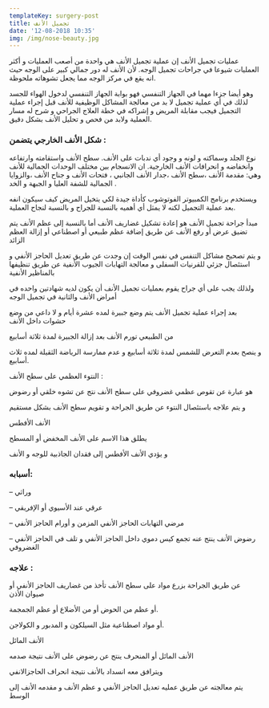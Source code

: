 ```yaml
---
templateKey: surgery-post
title: تجميل الأنف
date: '12-08-2018 10:35'
img: /img/nose-beauty.jpg
---
```


عمليات تجميل الأنف
إن عملية تجميل الأنف هي واحدة من أصعب العمليات و أكثر العمليات شيوعا في جراحات تجميل الوجه. لأن الأنف له دور جمالي كبير على الوجه حيث انه يقع في مركز الوجه مما يجعل تشوهاته ملحوظة.

وهو أيضا جزءا مهما في الجهاز التنفسي فهو بوابة الجهاز التنفسي لدخول الهواء للجسد لذلك في أي عملية تجميل لا بد من معالجة المشاكل الوظيفية للأنف قبل إجراء عملية التجميل فيجب مقابلة المريض و إشراكه في خطة العلاج الجراحي و شرح له مسار العملية ولابد من فحص و تحليل الأنف بشكل دقيق.

### شكل الأنف الخارجي يتضمن :

نوع الجلد وسماكته و لونه و وجود أي ندبات على الأنف.
سطح الأنف واستقامته وارتفاعه وانخفاضه و انحرافات الأنف الخارجية.
ان الانسجام بين مختلف الوحدات الجمالية للأنف وهي: مقدمة الأنف ،سطح الأنف ،جدار الأنف الجانبي ، فتحات الأنف و جناح الأنف ،والزوايا الجمالية للشفة العليا و الجبهة و الخد .

ويستخدم برنامج الكمبيوتر الفوتوشوب كأداة جيدة لكي يتخيل المريض كيف سيكون انفه بعد عملية التجميل لكنه لا يمثل أي أهميه بالنسبة للجراح و بالنسبة لنجاح العملية.

مبدأ جراحة تجميل الأنف هو إعادة تشكيل غضاريف الأنف أما بالنسبة إلى عظم الأنف يتم تضيق عرض أو رفع الأنف عن طريق إضافة عظم طبيعي أو اصطناعي أو إزالة العظم الزائد

و يتم تصحيح مشاكل التنفس في نفس الوقت إن وجدت عن طريق تعديل الحاجز الأنفي و استئصال جزئي للقرنيات السفلى و معالجة التهابات الجيوب الأنفية عن طريق تنظيفها بالمناظير الأنفية

ولذلك يجب على أي جراح يقوم بعمليات تجميل الأنف أن يكون لديه شهادتين واحده في أمراض الأنف والثانية في تجميل الوجه

بعد إجراء عملية تجميل الأنف يتم وضع جبيرة لمده عشرة أيام و لا داعي من وضع حشوات داخل الأنف

من الطبيعي تورم الأنف بعد إزالة الجبيرة لمدة ثلاثة أسابيع

و ينصح بعدم التعرض للشمس لمدة ثلاثة أسابيع و عدم ممارسة الرياضة الثقيلة لمده ثلاث أسابيع.

النتوء العظمي على سطح الأنف :

هو عبارة عن تقوص عظمي غضروفي على سطح الأنف نتج عن تشوه خلقي أو رضوض

و يتم علاجه باستئصال النتوء عن طريق الجراحة و تقويم سطح الأنف بشكل مستقيم

الأنف الأفطس

يطلق هذا الاسم على الأنف المخفض أو المسطح

و يؤدي الأنف الأفطس إلى فقدان الجاذبية للوجه و الأنف

### أسبابه:

– وراثي

– عرقي عند الأسيوي أو الإفريقي

– مرضي التهابات الحاجز الأنفي المزمن و أورام الحاجز الأنفي

– رضوض الأنف ينتج عنه تجمع كيس دموي داخل الحاجز الأنفي و تلف في الحاجز الأنفي الغضروفي

### علاجه :

عن طريق الجراحة بزرع مواد على سطح الأنف تأخذ من غضاريف الحاجز الأنفي أو صيوان الأذن

أو عظم من الحوض أو من الأضلاع أو عظم الجمجمة.

أو مواد اصطناعية مثل السيلكون و المدبور و الكولاجن.

الأنف المائل

الأنف المائل أو المنحرف ينتج عن رضوض على الأنف نتيجة صدمه

ويترافق معه انسداد بالأنف نتيجة انحراف الحاجزالانفي

يتم معالجته عن طريق عمليه تعديل الحاجز الأنفي و عظم الأنف و مقدمه الأنف إلى الوسط
